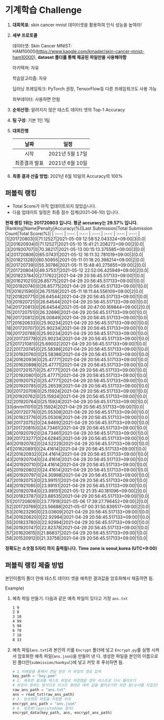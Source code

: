 # **기계학습 Challenge**
1. **대회목표**: skin cancer mnist 데이터셋을 활용하여 인식 성능을 높여라!

2. **세부 프로토콜**

   데이터셋: Skin Cancer MNIST: HAM10000(https://www.kaggle.com/kmader/skin-cancer-mnist-ham10000), 
           **dataset 폴더를 통해 제공된 파일만을 사용해야함**

   아키텍쳐: 자유

   학습알고리즘: 자유

   딥러닝 프레임워크: PyTorch 권장, TensorFlow등 다른 프레임워크도 사용 가능

   외부데이터: 사용하면 안됨

3. **순위산정:** 알려지지 않은 테스트 데이터 셋의 Top-1 Accuracy

4. **팀 구성**: 기본 1인 1팀


5. **대회진행**

   |     날짜      |      일정       |
   | :-----------: | :-------------: |
   |     시작      | 2021년 5월 17일 |
   | 최종결과 발표 | 2021년 6월 10일  |

7. **최종 결과 산출 방법:** 2021년 6월 10일의 Accuracy의 100%


## 퍼블릭 랭킹

  
- Total Score가 아직 업데이트되지 않았습니다. 
 - 다음 업데이트 일정은 최종 점수 집계(2021-06-10) 입니다.
  
**현재 랭킹 1위는 201720803 입니다. 평균 accuracy는 29.57% 입니다.**
|Ranking|Name|Penalty|Accuracy(%)|Last Submission|Total Submission Count|Total Score(%)|
| :---: | :---: | :---: | :---: | :---: | :---: | :---: |
|1|201720803|0|71.12527|2021-05-09 12:58:52.043324+09:00|3|0.0|
|2|201620934|0|71.12527|2021-05-10 15:41:21.208272+09:00|2|0.0|
|3|201920707|0|70.38217|2021-05-13 00:15:13.375585+09:00|3|0.0|
|4|201720806|0|65.07431|2021-05-12 16:11:32.781019+09:00|3|0.0|
|5|201821328|0|60.50955|2021-05-11 01:18:20.398214+09:00|2|0.0|
|6|201720739|0|55.30786|2021-05-11 15:48:40.275655+09:00|2|0.0|
|7|201720804|0|49.57537|2021-05-12 22:52:06.425949+09:00|2|0.0|
|8|201823784|0|27.17622|2021-04-29 20:56:45.517133+09:00|1|0.0|
|9|201621021|0|26.85775|2021-04-29 20:56:45.517133+09:00|1|0.0|
|10|201920740|0|26.85775|2021-04-29 20:56:45.517133+09:00|1|0.0|
|11|201621590|0|26.75159|2021-05-11 18:11:44.556109+09:00|2|0.0|
|12|201820771|0|26.64544|2021-04-29 20:56:45.517133+09:00|1|0.0|
|13|201920721|0|26.64544|2021-04-29 20:56:45.517133+09:00|1|0.0|
|14|201720813|0|26.64544|2021-05-06 20:47:00.169844+09:00|2|0.0|
|15|201720751|0|26.32696|2021-04-29 20:56:45.517133+09:00|1|0.0|
|16|201720812|0|26.00849|2021-04-29 20:56:45.517133+09:00|1|0.0|
|17|201620633|0|25.90234|2021-04-29 20:56:45.517133+09:00|1|0.0|
|18|201720707|0|25.90234|2021-04-29 20:56:45.517133+09:00|1|0.0|
|19|201720788|0|25.90234|2021-04-29 20:56:45.517133+09:00|1|0.0|
|20|201720778|0|25.90234|2021-04-29 20:56:45.517133+09:00|1|0.0|
|21|201721081|0|25.69002|2021-04-29 20:56:45.517133+09:00|1|0.0|
|22|201720745|0|25.58386|2021-04-29 20:56:45.517133+09:00|1|0.0|
|23|201920760|0|25.58386|2021-04-29 20:56:45.517133+09:00|1|0.0|
|24|201620936|0|25.47771|2021-04-29 20:56:45.517133+09:00|1|0.0|
|25|201620898|0|25.47771|2021-04-29 20:56:45.517133+09:00|1|0.0|
|26|201720157|0|25.47771|2021-04-29 20:56:45.517133+09:00|1|0.0|
|27|201920801|0|25.47771|2021-04-29 20:56:45.517133+09:00|1|0.0|
|28|201920752|0|25.47771|2021-04-29 20:56:45.517133+09:00|1|0.0|
|29|201920785|0|25.26539|2021-04-29 20:56:45.517133+09:00|1|0.0|
|30|201720708|0|25.15924|2021-04-29 20:56:45.517133+09:00|1|0.0|
|31|201920762|0|25.15924|2021-04-29 20:56:45.517133+09:00|1|0.0|
|32|201920764|0|25.15924|2021-04-29 20:56:45.517133+09:00|1|0.0|
|33|dnrtn1101|0|25.15924|2021-04-29 20:56:45.517133+09:00|1|0.0|
|34|201720776|0|25.05308|2021-04-29 20:56:45.517133+09:00|1|0.0|
|35|201823776|0|25.05308|2021-04-29 20:56:45.517133+09:00|1|0.0|
|36|201720752|0|24.94692|2021-04-29 20:56:45.517133+09:00|1|0.0|
|37|201720815|0|24.73461|2021-04-29 20:56:45.517133+09:00|1|0.0|
|38|201920792|0|24.73461|2021-04-29 20:56:45.517133+09:00|1|0.0|
|39|201723277|0|24.62845|2021-04-29 20:56:45.517133+09:00|1|0.0|
|40|201920782|0|24.52229|2021-04-29 20:56:45.517133+09:00|1|0.0|
|41|201620891|0|24.41614|2021-04-29 20:56:45.517133+09:00|1|0.0|
|42|201620932|0|24.41614|2021-04-29 20:56:45.517133+09:00|1|0.0|
|43|201920704|0|24.41614|2021-04-29 20:56:45.517133+09:00|1|0.0|
|44|201920710|0|24.41614|2021-04-29 20:56:45.517133+09:00|1|0.0|
|45|201920802|0|24.41614|2021-04-29 20:56:45.517133+09:00|1|0.0|
|46|201920797|0|24.30998|2021-04-29 20:56:45.517133+09:00|1|0.0|
|47|201920753|0|23.99151|2021-04-29 20:56:45.517133+09:00|1|0.0|
|48|201921085|0|23.99151|2021-04-29 20:56:45.517133+09:00|1|0.0|
|49|201920784|0|23.99151|2021-05-12 21:35:40.181096+09:00|2|0.0|
|50|201823787|0|23.88535|2021-04-29 20:56:45.517133+09:00|1|0.0|
|51|201720809|0|23.77919|2021-05-06 17:39:27.796452+09:00|2|0.0|
|52|201720769|0|23.56688|2021-05-07 00:31:50.839517+09:00|2|0.0|
|53|201623290|0|23.03609|2021-04-29 20:56:45.517133+09:00|1|0.0|
|54|201620620|0|22.92994|2021-04-29 20:56:45.517133+09:00|1|0.0|
|55|201823780|0|22.92994|2021-04-29 20:56:45.517133+09:00|1|0.0|
|56|201920747|0|22.82378|2021-04-29 20:56:45.517133+09:00|1|0.0|
|57|201620615|0|21.86837|2021-04-29 20:56:45.517133+09:00|1|0.0|
|58|201520912|0|21.33758|2021-04-29 20:56:45.517133+09:00|1|0.0|


**정확도는 소숫점 5자리 까지 출력됩니다.**
**Time zone is seoul,korea (UTC+9:00)**
## 퍼블릭 랭킹 제출 방법

본인이름의 폴더 안에 테스트 데이터 셋을 예측한 결과값을 암호화해서 제출하면 됨.

Example) 

1. 예측 파일 만들기. 다음과 같은 예측 파일이 있다고 가정 `ans.txt`

   ```tex
   1 9
   2 8
   3 10
   4 99
   5 98
   6 70
   7 18
   8 33
   ```

2. 예측 파일(`ans.txt`)과 본인의 키를 `Encrypt` 폴더에 넣고 `Encrypt.py`를 실행 시켜서 암호화한 예측 파일(`ans.json`)을 만들어 낸 다. 생성한 파일을 본인의 이름으로 된 폴더안(`submission/hankyul`)에 넣고 커밋 후 푸쉬하면 됨.

   ```python
   # 1.이메일을 통해서 전달 받은 키 파일의 경로 입력
   key_path = "key.pem"
   # 2. 예측한 결과를 텍스트 파일로 저장했을 경우 리스트로 다시 불러오기
   # 본인이 원하는 방식으로 리스트 형태로 예측 값을 불러오기만 하면 됨(순서를 지킬것)
   raw_ans_path = "ans.txt"
   ans = read_txt(raw_ans_path)
   # 3. 암호화된 파일을 저장할 위치
   encrypt_ans_path = "ans.json"
   # 4. 암호화!(pycrytodome 설치)
   encrypt_data(key_path, ans, encrypt_ans_path)
   ```




